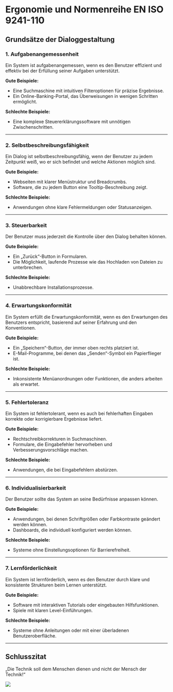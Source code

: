 # Ergonomie und Normenreihe EN ISO 9241-110

## Grundsätze der Dialoggestaltung

### 1. Aufgabenangemessenheit
Ein System ist aufgabenangemessen, wenn es den Benutzer effizient und effektiv bei der Erfüllung seiner Aufgaben unterstützt.

**Gute Beispiele:**
- Eine Suchmaschine mit intuitiven Filteroptionen für präzise Ergebnisse.
- Ein Online-Banking-Portal, das Überweisungen in wenigen Schritten ermöglicht.

**Schlechte Beispiele:**
- Eine komplexe Steuererklärungssoftware mit unnötigen Zwischenschritten.

---

### 2. Selbstbeschreibungsfähigkeit
Ein Dialog ist selbstbeschreibungsfähig, wenn der Benutzer zu jedem Zeitpunkt weiß, wo er sich befindet und welche Aktionen möglich sind.

**Gute Beispiele:**
- Webseiten mit klarer Menüstruktur und Breadcrumbs.
- Software, die zu jedem Button eine Tooltip-Beschreibung zeigt.

**Schlechte Beispiele:**
- Anwendungen ohne klare Fehlermeldungen oder Statusanzeigen.

---

### 3. Steuerbarkeit
Der Benutzer muss jederzeit die Kontrolle über den Dialog behalten können.

**Gute Beispiele:**
- Ein „Zurück“-Button in Formularen.
- Die Möglichkeit, laufende Prozesse wie das Hochladen von Dateien zu unterbrechen.

**Schlechte Beispiele:**
- Unabbrechbare Installationsprozesse.

---

### 4. Erwartungskonformität
Ein System erfüllt die Erwartungskonformität, wenn es den Erwartungen des Benutzers entspricht, basierend auf seiner Erfahrung und den Konventionen.

**Gute Beispiele:**
- Ein „Speichern“-Button, der immer oben rechts platziert ist.
- E-Mail-Programme, bei denen das „Senden“-Symbol ein Papierflieger ist.

**Schlechte Beispiele:**
- Inkonsistente Menüanordnungen oder Funktionen, die anders arbeiten als erwartet.

---

### 5. Fehlertoleranz
Ein System ist fehlertolerant, wenn es auch bei fehlerhaften Eingaben korrekte oder korrigierbare Ergebnisse liefert.

**Gute Beispiele:**
- Rechtschreibkorrekturen in Suchmaschinen.
- Formulare, die Eingabefehler hervorheben und Verbesserungsvorschläge machen.

**Schlechte Beispiele:**
- Anwendungen, die bei Eingabefehlern abstürzen.

---

### 6. Individualisierbarkeit
Der Benutzer sollte das System an seine Bedürfnisse anpassen können.

**Gute Beispiele:**
- Anwendungen, bei denen Schriftgrößen oder Farbkontraste geändert werden können.
- Dashboards, die individuell konfiguriert werden können.

**Schlechte Beispiele:**
- Systeme ohne Einstellungsoptionen für Barrierefreiheit.

---

### 7. Lernförderlichkeit
Ein System ist lernförderlich, wenn es den Benutzer durch klare und konsistente Strukturen beim Lernen unterstützt.

**Gute Beispiele:**
- Software mit interaktiven Tutorials oder eingebauten Hilfsfunktionen.
- Spiele mit klaren Level-Einführungen.

**Schlechte Beispiele:**
- Systeme ohne Anleitungen oder mit einer überladenen Benutzeroberfläche.

---

## Schlusszitat
„Die Technik soll dem Menschen dienen und nicht der Mensch der Technik!“

![](https://teams.microsoft.com/l/message/19:0cd27b22-9064-4815-af76-d10a12f0df82_492030ee-71f7-47d0-9f09-e681520ef7b6@unq.gbl.spaces/1733825661505?context=%7B%22contextType%22%3A%22chat%22%7D)
